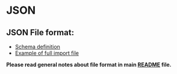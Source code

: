# JSON

## JSON File format:

* [Schema definition](schema/full_import.json)
* [Example of full import file](examples/full_import.schema.json)

**Please read general notes about file format in main [README](../README.md) file.**

